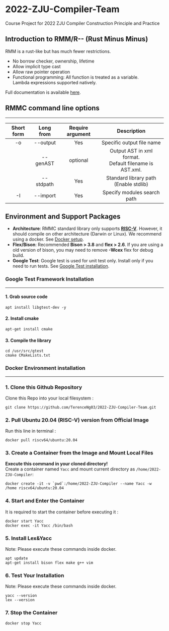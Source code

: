# 2022-ZJU-Compiler-Team
Course Project for 2022 ZJU Compiler Construction Principle and Practice 

## Introduction to RMM/R-\- (Rust Minus Minus)

RMM is a rust-like but has much fewer restrictions.
 - No borrow checker, ownership, lifetime
 - Allow implicit type cast
 - Allow raw pointer operation
 - Functional programming: All function is treated as a variable.<br> Lambda expressions supported natively.

Full documentation is available [here](standard.md).

## RMMC command line options
---

| Short form | Long from | Require argument |Description |
| :---: | :---: | :---: | :---: |
| -o | --output | Yes | Specific output file name |
|| --genAST | optional | Output AST in xml format.<br>Default filename is AST.xml. |
|  | --stdpath | Yes | Standard library path (Enable stdlib) |
| -I | --import | Yes | Specify modules search path |

## Environment and Support Packages

 - **Architecture**: RMMC standard library only supports **[RISC-V](https://riscv.org/)**. However, it should compile on other architecture (Darwin or Linux). We recommend using a docker. See [Docker setup](#docker-environment-installation).
 - **Flex/Bison**: Recommended **Bison > 3.8** and **flex > 2.6**. If you are using a old version of bison, you may need to remove **-Wcex** flex for debug build.
 - **Google Test**: Google test is used for unit test only. Install only if you need to run tests. See [Google Test installation](#google-test-framework-installation).

### Google Test Framework Installation
---
#### 1. Grab source code
```
apt install libgtest-dev -y
```

#### 2. Install cmake
```
apt-get install cmake
```

#### 3. Compile the library
```
cd /usr/src/gtest
cmake CMakeLists.txt
```

### Docker Environment installation
----
### 1. Clone this Github Repository
Clone this Repo into your local filesystem : 
```
git clone https://github.com/TerenceNg03/2022-ZJU-Compiler-Team.git
```

### 2. Pull Ubuntu 20.04 (RISC-V) version from Official Image  
Run this line in terminal : 
```
docker pull riscv64/ubuntu:20.04
```

### 3. Create a Container from the  Image and Mount Local Files
**Execute this command in your cloned directory!**  
Create a container named `Yacc` and mount current directory as `/home/2022-ZJU-Compiler`: 
```
docker create -it -v `pwd`:/home/2022-ZJU-Compiler --name Yacc -w /home riscv64/ubuntu:20.04
```

### 4. Start and Enter the Container

It is required to start the container before executing it : 
```
docker start Yacc
docker exec -it Yacc /bin/bash
```

### 5. Install Lex&Yacc

Note: Please execute these commands inside docker.

```
apt update
apt-get install bison flex make g++ vim
```

### 6. Test Your Installation

Note: Please execute these commands inside docker.

```
yacc --version
lex --version
```

### 7. Stop the Container

```
docker stop Yacc
```
